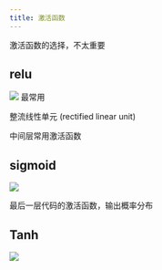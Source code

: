 ```yaml
---
title: 激活函数
---
```


激活函数的选择，不太重要

## relu

![](https://cdn.jsdelivr.net/gh/xxzhai123/img/img2021-07-27%2015-13-08%20%E7%9A%84%E5%B1%8F%E5%B9%95%E6%88%AA%E5%9B%BE.png)
最常用

整流线性单元 (rectified linear unit)

中间层常用激活函数

## sigmoid

![](https://cdn.jsdelivr.net/gh/xxzhai123/img/img2021-07-27%2015-11-51%20%E7%9A%84%E5%B1%8F%E5%B9%95%E6%88%AA%E5%9B%BE.png)

最后一层代码的激活函数，输出概率分布

## Tanh

![](https://cdn.jsdelivr.net/gh/xxzhai123/img/img2021-07-27%2015-12-17%20%E7%9A%84%E5%B1%8F%E5%B9%95%E6%88%AA%E5%9B%BE.png)
